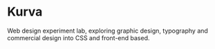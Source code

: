 # Kurva

Web design experiment lab, exploring graphic design, typography and commercial design into CSS and front-end based.